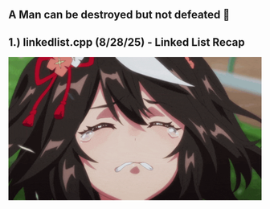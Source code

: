 A Man can be destroyed but not defeated 🌸<br>
---
1.) linkedlist.cpp (8/28/25) - Linked List Recap
---
<img src="./images/iwannacry.gif" alt="fuckthissub" width="600">
